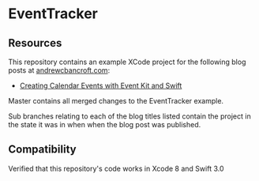 # EventTracker

## Resources
This repository contains an example XCode project for the following blog posts at [andrewcbancroft.com](http://www.andrewcbancroft.com):

* [Creating Calendar Events with Event Kit and Swift](https://www.andrewcbancroft.com/2016/06/02/creating-calendar-events-with-event-kit-and-swift/)

Master contains all merged changes to the EventTracker example.

Sub branches relating to each of the blog titles listed contain the project in the state it was in when when the blog post was published.

## Compatibility
Verified that this repository's code works in Xcode 8 and Swift 3.0
